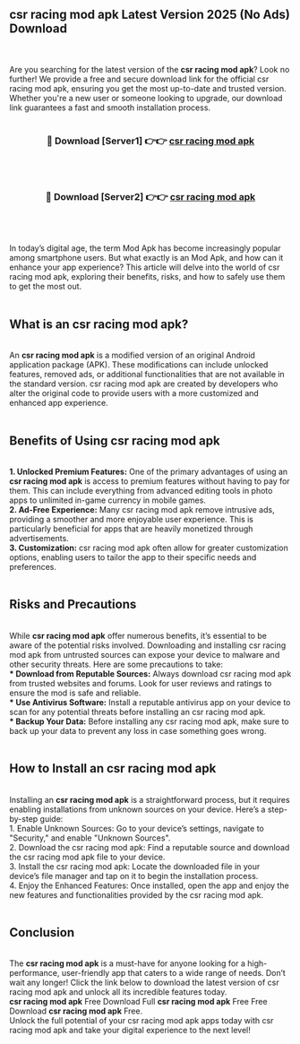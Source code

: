 ## csr racing mod apk Latest Version 2025 (No Ads) Download
<br><br>
Are you searching for the latest version of the <strong>csr racing mod apk</strong>? Look no further! We provide a free and secure download link for the official csr racing mod apk, ensuring you get the most up-to-date and trusted version. Whether you're a new user or someone looking to upgrade, our download link guarantees a fast and smooth installation process.
<br>
<br>
<div align="center">
<h3>🔴 Download [Server1] 👉👉 <a href="https://modyolo.store/csr_racing_mod_apk">csr racing mod apk</a></h3><br>
<br>
<h3>🔴 Download [Server2] 👉👉 <a href="https://modyolo.store/csr_racing_mod_apk">csr racing mod apk</a></h3><br>
</div>
<br>
<br>
In today’s digital age, the term Mod Apk has become increasingly popular among smartphone users. But what exactly is an Mod Apk, and how can it enhance your app experience? This article will delve into the world of csr racing mod apk, exploring their benefits, risks, and how to safely use them to get the most out.
<br>
<br>
<h2>What is an csr racing mod apk?</h2>
<br>
An <strong>csr racing mod apk</strong> is a modified version of an original Android application package (APK). These modifications can include unlocked features, removed ads, or additional functionalities that are not available in the standard version. csr racing mod apk are created by developers who alter the original code to provide users with a more customized and enhanced app experience.
<br>
<br>
<h2>Benefits of Using csr racing mod apk</h2>
<br>
<strong> 1. Unlocked Premium Features:</strong> One of the primary advantages of using an <strong>csr racing mod apk</strong> is access to premium features without having to pay for them. This can include everything from advanced editing tools in photo apps to unlimited in-game currency in mobile games.
<br>
<strong> 2. Ad-Free Experience:</strong> Many csr racing mod apk remove intrusive ads, providing a smoother and more enjoyable user experience. This is particularly beneficial for apps that are heavily monetized through advertisements.
<br>
<strong> 3. Customization:</strong> csr racing mod apk often allow for greater customization options, enabling users to tailor the app to their specific needs and preferences.
<br>
<br>
<h2>Risks and Precautions</h2>
<br>
While <strong>csr racing mod apk</strong> offer numerous benefits, it’s essential to be aware of the potential risks involved. Downloading and installing csr racing mod apk from untrusted sources can expose your device to malware and other security threats. Here are some precautions to take:
<br>
<strong> * Download from Reputable Sources:</strong> Always download csr racing mod apk from trusted websites and forums. Look for user reviews and ratings to ensure the mod is safe and reliable.
<br>
<strong> * Use Antivirus Software:</strong> Install a reputable antivirus app on your device to scan for any potential threats before installing an csr racing mod apk.
<br>
<strong> * Backup Your Data:</strong> Before installing any csr racing mod apk, make sure to back up your data to prevent any loss in case something goes wrong.
<br>
<br>
<h2>How to Install an csr racing mod apk</h2>
<br>
Installing an <strong>csr racing mod apk</strong> is a straightforward process, but it requires enabling installations from unknown sources on your device. Here’s a step-by-step guide:
<br>
 1. Enable Unknown Sources: Go to your device’s settings, navigate to "Security," and enable "Unknown Sources".
<br>
 2. Download the csr racing mod apk: Find a reputable source and download the csr racing mod apk file to your device.
<br>
 3. Install the csr racing mod apk: Locate the downloaded file in your device’s file manager and tap on it to begin the installation process.
<br>
 4. Enjoy the Enhanced Features: Once installed, open the app and enjoy the new features and functionalities provided by the csr racing mod apk.
<br>
<br>
<h2><strong>Conclusion</strong></h2>
<br>
The <strong>csr racing mod apk</strong> is a must-have for anyone looking for a high-performance, user-friendly app that caters to a wide range of needs. Don’t wait any longer! Click the link below to download the latest version of csr racing mod apk and unlock all its incredible features today.
<br>
<strong>csr racing mod apk</strong> Free Download Full <strong>csr racing mod apk</strong> Free Free Download <strong>csr racing mod apk</strong> Free.
<br>
Unlock the full potential of your csr racing mod apk apps today with csr racing mod apk and take your digital experience to the next level!

